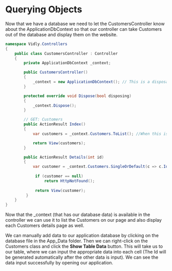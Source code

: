 # Querying Objects

Now that we have a database we need to let the CustomersController know about the ApplicationDbContext so that our controller can take Customers out of the database and display them on the website.

```cs
namespace Vidly.Controllers
{
    public class CustomersController : Controller
    {
        private ApplicationDbContext _context;

        public CustomersController()
        {
            _context = new ApplicationDbContext(); // This is a disposable object, so we need to properly dispose of it
        }

        protected override void Dispose(bool disposing)
        {
            _context.Dispose();
        }

        // GET: Customers
        public ActionResult Index()
        {
            var customers = _context.Customers.ToList(); //When this is called Entity Framework will not query the database - this is called deferred execution

            return View(customers);
        }

        public ActionResult Details(int id)
        {
            var customer = _context.Customers.SingleOrDefault(c => c.Id == id); //This will make our query execute immediately
 
             if (customer == null)
                 return HttpNotFound();
 
             return View(customer);
         }
    }
}
```

Now that the _context (that has our database data) is available in the controller we can use it to list the Customers on our page and also display each Customers details page as well.

We can manually add data to our application database by clicking on the database file in the App_Data folder. Then we can right-click on the Customers class and click the **Show Table Data** button. This will take us to our table, where we can input the appropriate data into each cell (The Id will be generated automatically after the other data is input). We can see the data input successfully by opening our application.
